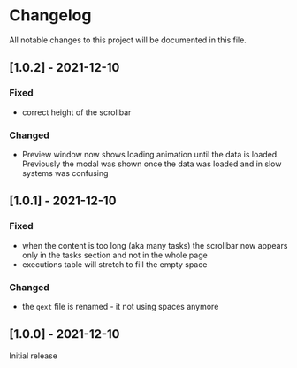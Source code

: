 # Changelog

All notable changes to this project will be documented in this file.

## [1.0.2] - 2021-12-10

### Fixed

- correct height of the scrollbar

### Changed

- Preview window now shows loading animation until the data is loaded. Previously the modal was shown once the data was loaded and in slow systems was confusing

## [1.0.1] - 2021-12-10

### Fixed

- when the content is too long (aka many tasks) the scrollbar now appears only in the tasks section and not in the whole page
- executions table will stretch to fill the empty space

### Changed

- the `qext` file is renamed - it not using spaces anymore

## [1.0.0] - 2021-12-10

Initial release
